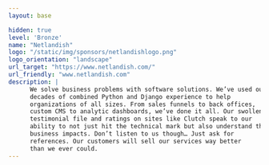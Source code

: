 ```yaml
---
layout: base

hidden: true
level: 'Bronze'
name: "Netlandish"
logo: "/static/img/sponsors/netlandishlogo.png"
logo_orientation: "landscape"
url_target: "https://www.netlandish.com/"
url_friendly: "www.netlandish.com"
description: |
      We solve business problems with software solutions. We’ve used our
      decades of combined Python and Django experience to help
      organizations of all sizes. From sales funnels to back offices,
      custom CMS to analytic dashboards, we’ve done it all. Our swollen
      testimonial file and ratings on sites like Clutch speak to our
      ability to not just hit the technical mark but also understand the
      business impacts. Don’t listen to us though… Just ask for
      references. Our customers will sell our services way better
      than we ever could.
---
```

